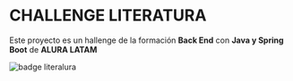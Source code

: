 # CHALLENGE LITERATURA

Este proyecto es un hallenge de la formación **Back End** con **Java y Spring Boot** de **ALURA LATAM**



![badge literalura](https://github.com/dcoti7/ChallengeLiteratura/assets/157064508/f126909d-f152-47b0-918d-ac816d70f094)
